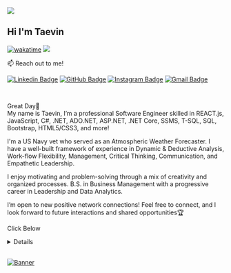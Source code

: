 <img src="https://capsule-render.vercel.app/api?type=waving&color=timeGradient&height=150&section=header&text=You%20Found%20Me,%20Awesome!&fontSize=35&fontAlignY=20&desc=...go ahead, read%20a%20little%20about%20me.&descSize=20&descAlignY=45&animation=twinkling"/>

## Hi I'm Taevin <!--<img src="https://user-images.githubusercontent.com/1303154/88677602-1635ba80-d120-11ea-84d8-d263ba5fc3c0.gif" width="28px" alt="hi"/>-->
[![wakatime](https://wakatime.com/badge/user/8c6a596f-7f9d-4586-a2f6-36afc7722571.svg)](https://wakatime.com/@8c6a596f-7f9d-4586-a2f6-36afc7722571)
<img src="https://img.shields.io/badge/Taevin%20Bellamy-is%20Available for a Remote Work or Collaboration-greenyellow" />

:mailbox: Reach out to me!

[![Linkedin Badge](https://img.shields.io/badge/-@taevinbellamy-0e76a8?style=flat&labelColor=0e76a8&logo=linkedin&logoColor=white)](https://www.linkedin.com/in/taevin-bellamy/) [![GitHub Badge](https://img.shields.io/badge/@taevinbellamy88-e84393?style=flat&labelColor=e84393&logo=github&logoColor=black)](https://github.com/taevinbellamy88) [![Instagram Badge](https://img.shields.io/badge/-$XR1Clothing-e84393?style=flat&labelColor=e84393&logo=instagram&logoColor=white)](https://www.instagram.com/secure1_/) [![Gmail Badge](https://img.shields.io/badge/-taevinbellamy.se@gmail.com-c0392b?style=flat&labelColor=c0392b&logo=gmail&logoColor=white)](mailto:taevinbellamy.se@gmail.com)

<br>

Great Day👋 
<br>
My name is Taevin, I’m a professional Software Engineer skilled in REACT.js, JavaScript, C#, .NET, ADO.NET, ASP.NET, .NET Core, SSMS, T-SQL, SQL, Bootstrap, HTML5/CSS3, and more!

I'm a US Navy vet who served as an Atmospheric Weather Forecaster. I have a well-built framework of experience in Dynamic & Deductive Analysis, Work-flow Flexibility, Management, Critical Thinking, Communication, and Empathetic Leadership. 

I enjoy motivating and problem-solving through a mix of creativity and organized processes. B.S. in Business Management with a progressive career in Leadership and Data Analytics.

I’m open to new positive network connections! Feel free to connect, and I look forward to future interactions and shared opportunities🏆
<br>
<p>Click Below</p>
<details>
<img align="right" width=150px height=150px alt="side_sticker" src="https://media.giphy.com/media/TEnXkcsHrP4YedChhA/giphy.gif"/>

- 🔭**Full-Stack Software Engineer** at [![](https://img.shields.io/badge/CNMPro-blueviolet)](https://cnmpro.azurewebsites.net/)
- 📫 How to reach me: **taevinbellamy.se@gmail.com.**
<!--<img src="https://media.giphy.com/media/iY8CRBdQXODJSCERIr/giphy.gif" width="30px"/>&nbsp;-->
**_Tech & Tools Preference_**

<img src = "https://img.shields.io/badge/-HTML5-E34F26?style=flat&logo=html5&logoColor=white"> <img src = "https://img.shields.io/badge/-CSS3-1572B6?style=flat&logo=css3&logoColor=white">
<img src="https://img.shields.io/badge/-Bootstrap-563D7C?style=flat&logo=bootstrap&logoColor=white">
<img src="https://img.shields.io/badge/jquery-%230769AD.svg?style=flat&logo=jquery&logoColor=white">
<img src="https://img.shields.io/badge/-JavaScript-eed718?style=flat&logo=javascript&logoColor=ffffff">
<img src="https://img.shields.io/badge/-Sass-cc6699?style=flat&logo=sass&logoColor=ffffff">
<img src="https://img.shields.io/badge/-React-000000?style=flat&logo=react&logoColor=00c8ff">
<img src="https://img.shields.io/badge/-SQL-F29111?style=flat&logo=sql&logoColor=FFFFFF">
<img src="https://img.shields.io/badge/-Node.js-3C873A?style=flat&logo=Node.js&logoColor=white">
<img src="https://img.shields.io/badge/-Progressive Web Apps-5A0FC8?style=flat">
<img src="http://img.shields.io/badge/-Git-F1502F?style=flat&logo=git&logoColor=FFFFFF">
<img src="http://img.shields.io/badge/Git-GitBash-black?style=flat&logo=git&logoColor=white">
<img src="http://img.shields.io/badge/-Github-000000?style=flat&logo=github&logoColor=FFFFFF">
<img src="http://img.shields.io/badge/-VS%20Code-007ACC?style=flat&logo=visual%20studio%20code&logoColor=white">
<img src="https://img.shields.io/badge/yarn-CB3837?style=flat&logo=yarn&logoColor=white">
<img src="https://img.shields.io/badge/ADO.NET-8DD6F9?style=flat&logo=ADO.NET&logoColor=white">
<img src="https://img.shields.io/badge/Windows-0078D6?style=flat&logo=windows&logoColor=white">
<br>

[![Taevin's GitHub stats](https://github-readme-stats.vercel.app/api?username=taevinbellamy88&show_icons=true&theme=radical)](https://github.com/taevinbellamy88/github-readme-stats)
</p>
</details>
<br>

[![Banner](https://capsule-render.vercel.app/api?type=waving&color=timeGradient&height=150&section=footer&text=Done?&fontSize=50&fontAlignY=65&desc=Checkout%20Some%20Of%20My%20Contributions.%20Get%20in%20touch&descSize=20&descAlignY=88&animation=twinkling)](https://github.com/taevinbellamy88/portfolio-repo)
</input>
